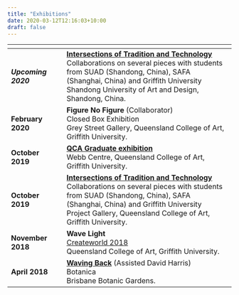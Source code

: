 ```yaml
---
title: "Exhibitions"
date: 2020-03-12T12:16:03+10:00
draft: false
---
```


<img width=200/>|<img width=1200/>
---|--- 
***Upcoming 2020*** | [**Intersections of Tradition and Technology**](https://issuu.com/qcagriffith/docs/100_19_intersections_of_tradition_and_tech_final_l?fr=sYzhjMTE1MTYwOTQ)<br>Collaborations on several pieces with students from SUAD (Shandong, China), SAFA (Shanghai, China) and Griffith University<br>Shandong University of Art and Design, Shandong, China.
**February 2020** | **Figure No Figure** (Collaborator)<br>Closed Box Exhibition<br>Grey Street Gallery, Queensland College of Art, Griffith University. 
**October 2019** | [**QCA Graduate exhibition**](https://www.instagram.com/p/B4ToLK4Aom2/)<br>Webb Centre, Queensland College of Art, Griffith University.
**October 2019** | [**Intersections of Tradition and Technology**](https://issuu.com/qcagriffith/docs/100_19_intersections_of_tradition_and_tech_final_l?fr=sYzhjMTE1MTYwOTQ)<br>Collaborations on several pieces with students from SUAD (Shandong, China), SAFA (Shanghai, China) and Griffith University<br>Project Gallery, Queensland College of Art, Griffith University.
**November 2018** | **Wave Light**<br>[Createworld 2018](https://auc.edu.au/createworld/sessions-2018/)<br>Queensland College of Art, Griffith University.
**April 2018** | [**Waving Back**](https://sciartica.net/portfolio/waving-back/) (Assisted David Harris)<br>Botanica<br>Brisbane Botanic Gardens.

